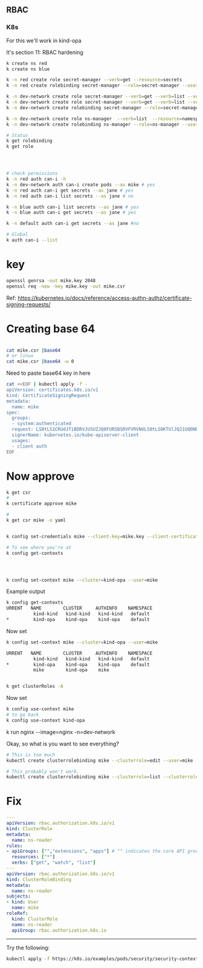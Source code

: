 
## RBAC

### K8s

For this we'll work in kind-opa

It's section 11: RBAC hardening

```bash
k create ns red
k create ns blue

k -n red create role secret-manager --verb=get --resource=secrets
k -n red create rolebinding secret-manager --role=secret-manager --user=mike

k -n dev-network create role secret-manager --verb=get --verb=list --verb=create --verb=delete --resource=secrets
k -n dev-network create role secret-manager --verb=get --verb=list --verb=create --verb=delete --resource=pods
k -n dev-network create rolebinding secret-manager --role=secret-manager --user=mike

k -n dev-network create role ns-manager  --verb=list  --resource=namespaces
k -n dev-network create rolebinding ns-manager --role=ns-manager --user=mike

# Status
k get rolebinding
k get role




# check permissions
k -n red auth can-i -h
k -n dev-network auth can-i create pods --as mike # yes
k -n red auth can-i get secrets --as jane # yes
k -n red auth can-i list secrets --as jane # no

k -n blue auth can-i list secrets --as jane # yes
k -n blue auth can-i get secrets --as jane # yes

k -n default auth can-i get secrets --as jane #no

# Global
k auth can-i --list


```


# key

```bash
openssl genrsa -out mike.key 2048
openssl req -new -key mike.key -out mike.csr

```

Ref:
https://kubernetes.io/docs/reference/access-authn-authz/certificate-signing-requests/



# Creating base 64
```bash

cat mike.csr |base64
# or linux
cat mike.csr |base64 -w 0
```

Need to paste base64 key in here

```bash
cat <<EOF | kubectl apply -f -
apiVersion: certificates.k8s.io/v1
kind: CertificateSigningRequest
metadata:
  name: mike
spec:
  groups:
  - system:authenticated
  request: LS0tLS1CRUdJTiBDRVJUSUZJQ0FURSBSRVFVRVNULS0tLS0KTUlJQ21UQ0NBWUVDQVFBd1ZERUxNQWtHQTFVRUJoTUNRVlV4RXpBUkJnTlZLS0tCg==
  signerName: kubernetes.io/kube-apiserver-client
  usages:
  - client auth
EOF
```


# Now approve

```bash
k get csr
#
k certificate approve mike

#
k get csr mike -o yaml
```


```bash

k config set-credentials mike --client-key=mike.key --client-certificate=mikeout.crt

# To see where you're at
k config get-contexts




k config set-context mike --cluster=kind-opa --user=mike

```

Example output

```bash
k config get-contexts
URRENT   NAME        CLUSTER     AUTHINFO    NAMESPACE
          kind-kind   kind-kind   kind-kind   default
*         kind-opa    kind-opa    kind-opa    default

```

Now set

```bash
k config set-context mike --cluster=kind-opa --user=mike

URRENT   NAME        CLUSTER     AUTHINFO    NAMESPACE
          kind-kind   kind-kind   kind-kind   default
*         kind-opa    kind-opa    kind-opa    default
          mike        kind-opa    mike   

```


```bash

k get clusterRoles -A

```




Now set

```bash
k config use-context mike
# to go back
k config use-context kind-opa

```

k run nginx --image=nginx -n=dev-network



Okay, so what is you want to see everything?

```bash
# This is too much
kubectl create clusterrolebinding mike --clusterrole=edit --user=mike

# This probably won't work.
kubectl create clusterrolebinding mike --clusterrole=list --clusterrole=watch --clusterrole=get --user=mike


```

# Fix

```yaml
---
apiVersion: rbac.authorization.k8s.io/v1
kind: ClusterRole
metadata:
  name: ns-reader
rules:
- apiGroups: ["","extensions", "apps"] # "" indicates the core API group
  resources: ["*"]
  verbs: ["get", "watch", "list"]
---
apiVersion: rbac.authorization.k8s.io/v1
kind: ClusterRoleBinding
metadata:
  name: ns-reader
subjects:
- kind: User
  name: mike
roleRef:
  kind: ClusterRole
  name: ns-reader
  apiGroup: rbac.authorization.k8s.io
```  





----------------------------------------------------------

Try the following:

```bash
kubectl apply -f https://k8s.io/examples/pods/security/security-context.yaml

```




